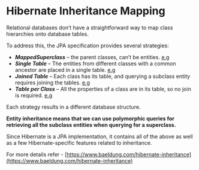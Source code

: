 # Hibernate Inheritance Mapping

Relational databases don’t have a straightforward way to map class hierarchies onto database tables.

To address this, the JPA specification provides several strategies:

 - <b><i>MappedSuperclass</i></b> – the parent classes, can’t be entities. [e.g](/src/main/java/com/example/hibernateinheritancemapping/tableinheritanceexamples/mappedsuperclass) 
 - <b><i>Single Table</i></b> – The entities from different classes with a common ancestor are placed in a single table. [e.g](/src/main/java/com/example/hibernateinheritancemapping/tableinheritanceexamples/singletable)
 - <b><i>Joined Table</i></b> – Each class has its table, and querying a subclass entity requires joining the tables. [e.g](/src/main/java/com/example/hibernateinheritancemapping/tableinheritanceexamples/joinedclass)
 - <b><i>Table per Class</i></b> – All the properties of a class are in its table, so no join is required. [e.g](/src/main/java/com/example/hibernateinheritancemapping/tableinheritanceexamples/tableperclass)

Each strategy results in a different database structure.

<b>Entity inheritance means that we can use polymorphic queries for retrieving all the subclass entities when querying for a superclass.</b>

Since Hibernate is a JPA implementation, it contains all of the above as well as a few Hibernate-specific features related to inheritance.

For more details refer - [https://www.baeldung.com/hibernate-inheritance](https://www.baeldung.com/hibernate-inheritance)
